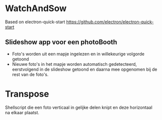 # WatchAndSow
Based on electron-quick-start
https://github.com/electron/electron-quick-start

## Slideshow app voor een photoBooth
* Foto's worden uit een mapje ingelezen en in willekeurige volgorde getoond
* Nieuwe foto's in het mapje worden automatisch gedetecteerd, eerstvolgend in de slideshow getoond en daarna mee opgenomen bij de rest van de foto's.

# Transpose
Shellscript die een foto verticaal in gelijke delen knipt en deze horizontaal na elkaar plaatst.